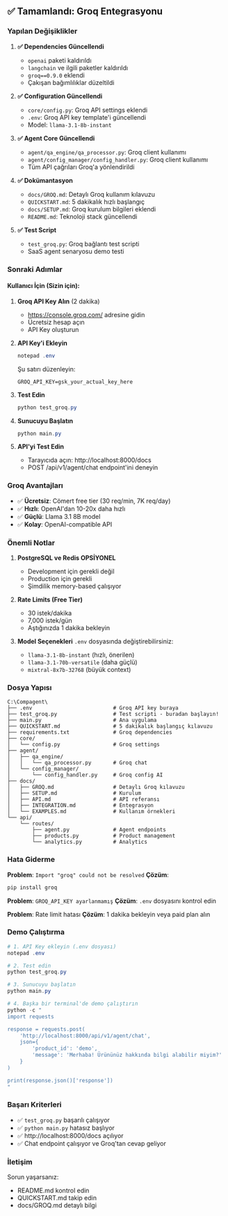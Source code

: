 ## ✅ Tamamlandı: Groq Entegrasyonu

### Yapılan Değişiklikler

1. **✅ Dependencies Güncellendi**
   - `openai` paketi kaldırıldı
   - `langchain` ve ilgili paketler kaldırıldı
   - `groq==0.9.0` eklendi
   - Çakışan bağımlılıklar düzeltildi

2. **✅ Configuration Güncellendi**
   - `core/config.py`: Groq API settings eklendi
   - `.env`: Groq API key template'i güncellendi
   - Model: `llama-3.1-8b-instant`

3. **✅ Agent Core Güncellendi**
   - `agent/qa_engine/qa_processor.py`: Groq client kullanımı
   - `agent/config_manager/config_handler.py`: Groq client kullanımı
   - Tüm API çağrıları Groq'a yönlendirildi

4. **✅ Dokümantasyon**
   - `docs/GROQ.md`: Detaylı Groq kullanım kılavuzu
   - `QUICKSTART.md`: 5 dakikalık hızlı başlangıç
   - `docs/SETUP.md`: Groq kurulum bilgileri eklendi
   - `README.md`: Teknoloji stack güncellendi

5. **✅ Test Script**
   - `test_groq.py`: Groq bağlantı test scripti
   - SaaS agent senaryosu demo testi

### Sonraki Adımlar

#### Kullanıcı İçin (Sizin için):

1. **Groq API Key Alın** (2 dakika)
   - https://console.groq.com/ adresine gidin
   - Ücretsiz hesap açın
   - API Key oluşturun

2. **API Key'i Ekleyin**
   ```powershell
   notepad .env
   ```
   
   Şu satırı düzenleyin:
   ```env
   GROQ_API_KEY=gsk_your_actual_key_here
   ```

3. **Test Edin**
   ```powershell
   python test_groq.py
   ```

4. **Sunucuyu Başlatın**
   ```powershell
   python main.py
   ```

5. **API'yi Test Edin**
   - Tarayıcıda açın: http://localhost:8000/docs
   - POST /api/v1/agent/chat endpoint'ini deneyin

### Groq Avantajları

- ✅ **Ücretsiz**: Cömert free tier (30 req/min, 7K req/day)
- ✅ **Hızlı**: OpenAI'dan 10-20x daha hızlı
- ✅ **Güçlü**: Llama 3.1 8B model
- ✅ **Kolay**: OpenAI-compatible API

### Önemli Notlar

1. **PostgreSQL ve Redis OPSİYONEL**
   - Development için gerekli değil
   - Production için gerekli
   - Şimdilik memory-based çalışıyor

2. **Rate Limits (Free Tier)**
   - 30 istek/dakika
   - 7,000 istek/gün
   - Aştığınızda 1 dakika bekleyin

3. **Model Seçenekleri**
   `.env` dosyasında değiştirebilirsiniz:
   - `llama-3.1-8b-instant` (hızlı, önerilen)
   - `llama-3.1-70b-versatile` (daha güçlü)
   - `mixtral-8x7b-32768` (büyük context)

### Dosya Yapısı

```
C:\Compagent\
├── .env                          # Groq API key buraya
├── test_groq.py                  # Test scripti - buradan başlayın!
├── main.py                       # Ana uygulama
├── QUICKSTART.md                 # 5 dakikalık başlangıç kılavuzu
├── requirements.txt              # Groq dependencies
├── core/
│   └── config.py                 # Groq settings
├── agent/
│   ├── qa_engine/
│   │   └── qa_processor.py       # Groq chat
│   └── config_manager/
│       └── config_handler.py     # Groq config AI
├── docs/
│   ├── GROQ.md                   # Detaylı Groq kılavuzu
│   ├── SETUP.md                  # Kurulum
│   ├── API.md                    # API referansı
│   ├── INTEGRATION.md            # Entegrasyon
│   └── EXAMPLES.md               # Kullanım örnekleri
└── api/
    └── routes/
        ├── agent.py              # Agent endpoints
        ├── products.py           # Product management
        └── analytics.py          # Analytics
```

### Hata Giderme

**Problem**: `Import "groq" could not be resolved`
**Çözüm**: 
```powershell
pip install groq
```

**Problem**: `GROQ_API_KEY ayarlanmamış`
**Çözüm**: `.env` dosyasını kontrol edin

**Problem**: Rate limit hatası
**Çözüm**: 1 dakika bekleyin veya paid plan alın

### Demo Çalıştırma

```powershell
# 1. API Key ekleyin (.env dosyası)
notepad .env

# 2. Test edin
python test_groq.py

# 3. Sunucuyu başlatın
python main.py

# 4. Başka bir terminal'de demo çalıştırın
python -c "
import requests

response = requests.post(
    'http://localhost:8000/api/v1/agent/chat',
    json={
        'product_id': 'demo',
        'message': 'Merhaba! Ürününüz hakkında bilgi alabilir miyim?'
    }
)

print(response.json()['response'])
"
```

### Başarı Kriterleri

- ✅ `test_groq.py` başarılı çalışıyor
- ✅ `python main.py` hatasız başlıyor
- ✅ http://localhost:8000/docs açılıyor
- ✅ Chat endpoint çalışıyor ve Groq'tan cevap geliyor

### İletişim

Sorun yaşarsanız:
- README.md kontrol edin
- QUICKSTART.md takip edin
- docs/GROQ.md detaylı bilgi

